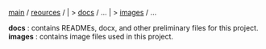 
[main](https://github.com/arindal1/MoonSRHazardMap/tree/main) / [reources](https://github.com/arindal1/MoonSRHazardMap/tree/main/resources) /
            |
            > [docs](https://github.com/arindal1/MoonSRHazardMap/tree/main/resources/docs) / ...
            |
            > [images](https://github.com/arindal1/MoonSRHazardMap/tree/main/resources/images) / ...


**docs** : contains READMEs, docx, and other preliminary files for this project.
**images** : contains image files used in this project.
